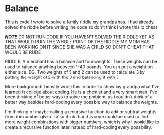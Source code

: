 # Balance
This is code I wrote to solve a family riddle my grandpa has.
I had already solved the riddle before writing the code so don't think I wrote this to cheat

*****NOTE*****
DO NOT RUN CODE IF YOU HAVEN'T SOLVED THE RIDDLE YET AS THAT WOULD RUIN THE WHOLE POINT OF THE RIDDLE
MY MOM HAS BEEN WORKING ON IT SINCE SHE WAS A CHILD SO DON'T CHEAT THAT WOULD BE RUDE

RIDDLE:
A merchant has a balance and four weights. These weights can be used to balance anything between 1-40 pounds.
You can put a weight on either side.
EG. Two weights of 5 and 2 can be used to calculate 3 by putting the weight of 2 with the 3 and balancing it with 5.

More background:
I mostly wrote this in order to show my grandpa what I've learned in college about coding. He is a chemist and a very smart man.
I've been thinking of better ways to solve the problem, as I couldn't think of a better way besides hard-coding every possible 
way to balance the weights. 

I'm thinking of maybe calling a recursive function to add or subtrat weights from the number given.
I also think that this code could be used to find more weight combinations with bigger numbers, which is why I would like to 
create a recursive function later instead of hard-coding every possibility.



